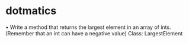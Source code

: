# dotmatics

•	Write a method that returns the largest element in an array of ints. (Remember that an int can have a negative value)
Class: LargestElement

